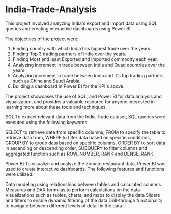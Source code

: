 # India-Trade-Analysis
This project involved analyzing India's export and import data using SQL queries and creating interactive dashboards using Power BI.

The objectives of the project were:
1. Finding country with which India has highest trade over the years.
2. Finding Top 3 trading partners of India over the years.
3. Finding Most and least Exported and imported commodity each year.
4. Analyzing increment in trade between India and Quad countries over the years.
5. Analyzing increment in trade between India and it's top trading partners such as China and Saudi Arabia.
6. Building a dashboard in Power BI for the KPI's above.

The project showcases the use of SQL, and Power BI for data analysis and visualization, and provides a valuable resource for anyone interested in learning more about these tools and techniques.

SQL To extract relevant data from the India Trade dataset, SQL queries were executed using the following keywords:

SELECT to retrieve data from specific columns, FROM to specify the table to retrieve data from, WHERE to filter data based on specific conditions, GROUP BY to group data based on specific columns, ORDER BY to sort data in ascending or descending order, SUBQUERY to filter columns and aggregated function such as ROW_NUMBER, RANK and DENSE_RANK.

Power BI To visualize and analyze the Zomato restaurant data, Power BI was used to create interactive dashboards. The following features and functions were utilized:

Data modeling using relationships between tables and calculated columns Measures and DAX formulas to perform calculations on the data Visualizations such as tables, charts, and maps to display the data Slicers and filters to enable dynamic filtering of the data Drill-through functionality to navigate between different levels of detail in the data.
